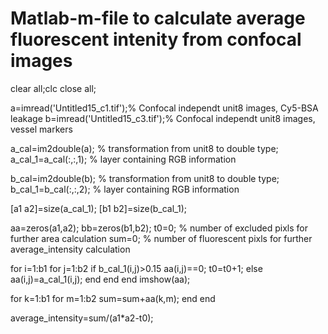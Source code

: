 # Matlab-m-file to calculate average fluorescent intenity from confocal images
clear all;clc
close all;

a=imread('Untitled15_c1.tif');% Confocal independt unit8 images, Cy5-BSA leakage 
b=imread('Untitled15_c3.tif');% Confocal independt unit8 images, vessel markers

a_cal=im2double(a); % transformation from unit8 to double type;
a_cal_1=a_cal(:,:,1); % layer containing RGB information

b_cal=im2double(b); % transformation from unit8 to double type;
b_cal_1=b_cal(:,:,2); % layer containing RGB information

[a1 a2]=size(a_cal_1); 
[b1 b2]=size(b_cal_1);

aa=zeros(a1,a2);
bb=zeros(b1,b2);
t0=0; % number of excluded pixls for further area calculation 
sum=0; % number of fluorescent pixls for further average_intensity calculation 

for i=1:b1
    for j=1:b2
        if b_cal_1(i,j)>0.15
            aa(i,j)==0;
            t0=t0+1;
        else
            aa(i,j)=a_cal_1(i,j);
        end
    end
end
imshow(aa);

for k=1:b1
    for m=1:b2
        sum=sum+aa(k,m);
    end
end

average_intensity=sum/(a1*a2-t0); 

